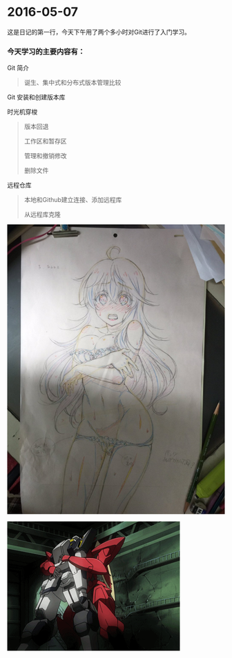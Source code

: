# 2016-05-07



这是日记的第一行，今天下午用了两个多小时对Git进行了入门学习。

### 今天学习的主要内容有：

Git 简介

> 诞生、集中式和分布式版本管理比较

Git 安装和创建版本库

时光机穿梭

> 版本回退
>
> 工作区和暂存区
>
> 管理和撤销修改
>
> 删除文件

远程仓库

> 本地和Github建立连接、添加远程库
>
> 从远程库克隆

  ![亚子原画](image\亚子原画.jpg) 

 ![全金大结局打斗](image\全金大结局打斗.gif)